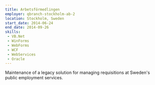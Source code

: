 ```yaml
---
title: Arbetsförmedlingen
employer: qbranch-stockholm-ab-2
location: Stockholm, Sweden
start_date: 2014-06-24
end_date: 2014-09-26
skills:
 - VB.Net
 - WinForms
 - WebForms
 - WCF
 - WebServices
 - Oracle
--- 
```

Maintenance of a legacy solution for managing requisitions at Sweden's public employment services.